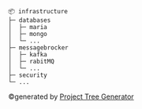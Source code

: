 ```
📦 infrastructure
├─ databases
│  ├─ maria
│  ├─ mongo
│  └─ ...
├─ messagebrocker
│  ├─ kafka
│  ├─ rabitMQ
│  └─ ...
├─ security
└─ ...
```
©generated by [Project Tree Generator](https://woochanleee.github.io/project-tree-generator)